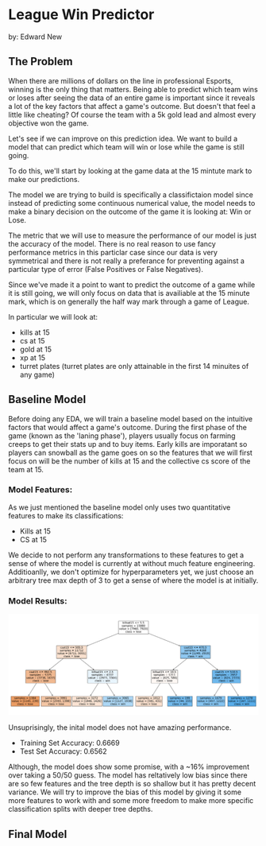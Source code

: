 # League Win Predictor

by: Edward New

## The Problem

When there are millions of dollars on the line in professional Esports, winning is the only thing that matters. Being able to predict which team wins or loses after seeing the data of an entire game is important since it reveals a lot of the key factors that affect a game's outcome. But doesn't that feel a little like cheating? Of course the team with a 5k gold lead and almost every objective won the game.

Let's see if we can improve on this prediction idea. We want to build a model that can predict which team will win or lose while the game is still going.

To do this, we'll start by looking at the game data at the 15 mintute mark to make our predictions.

The model we are trying to build is specifically a classifictaion model since instead of predicting some continuous numerical value, the model needs to make a binary decision on the outcome of the game it is looking at: Win or Lose.

The metric that we will use to measure the performance of our model is just the accuracy of the model. There is no real reason to use fancy performance metrics in this particlar case since our data is very symmetrical and there is not really a preferance for preventing against a particular type of error (False Positives or False Negatives).

Since we've made it a point to want to predict the outcome of a game while it is still going, we will only focus on data that is availiable at the 15 minute mark, which is on generally the half way mark through a game of League.

In particular we will look at:

-   kills at 15
-   cs at 15
-   gold at 15
-   xp at 15
-   turret plates (turret plates are only attainable in the first 14 minuites of any game)

## Baseline Model

Before doing any EDA, we will train a baseline model based on the intuitive factors that would affect a game's outcome. During the first phase of the game (known as the 'laning phase'), players usually focus on farming creeps to get their stats up and to buy items. Early kills are imporatant so players can snowball as the game goes on so the features that we will first focus on will be the number of kills at 15 and the collective cs score of the team at 15.

### Model Features:

As we just mentioned the baseline model only uses two quantitative features to make its classifications:

-   Kills at 15
-   CS at 15

We decide to not perform any transformations to these features to get a sense of where the model is currently at without much feature engineering. Additioanlly, we don't optimize for hyperparameters yet, we just choose an arbitrary tree max depth of 3 to get a sense of where the model is at initially.

### Model Results:

![Binary Decision Tree for Baseline Win Loss Prediction Model](output.png)

Unsuprisingly, the inital model does not have amazing performance.

-   Training Set Accuracy: 0.6669
-   Test Set Accuracy: 0.6562

Although, the model does show some promise, with a ~16% improvement over taking a 50/50 guess. The model has reltatively low bias since there are so few features and the tree depth is so shallow but it has pretty decent variance. We will try to improve the bias of this model by giving it some more features to work with and some more freedom to make more specific classification splits with deeper tree depths.

## Final Model
